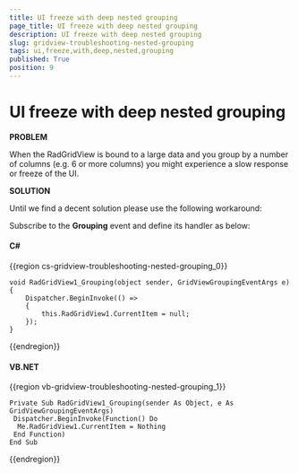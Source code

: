 ```yaml
---
title: UI freeze with deep nested grouping
page_title: UI freeze with deep nested grouping
description: UI freeze with deep nested grouping
slug: gridview-troubleshooting-nested-grouping
tags: ui,freeze,with,deep,nested,grouping
published: True
position: 9
---
```


# UI freeze with deep nested grouping

__PROBLEM__

When the RadGridView is bound to a large data and you group by a number of columns (e.g. 6 or more columns) you might experience a slow response or freeze of the UI.

__SOLUTION__

Until we find a decent solution please use the following workaround:

Subscribe to the __Grouping__ event and define its handler as below:

#### __C#__

{{region cs-gridview-troubleshooting-nested-grouping_0}}

	void RadGridView1_Grouping(object sender, GridViewGroupingEventArgs e)
	{
	    Dispatcher.BeginInvoke(() =>
	    {
	        this.RadGridView1.CurrentItem = null;
	    });
	}
{{endregion}}

#### __VB.NET__

{{region vb-gridview-troubleshooting-nested-grouping_1}}

	Private Sub RadGridView1_Grouping(sender As Object, e As GridViewGroupingEventArgs)
	 Dispatcher.BeginInvoke(Function() Do
	  Me.RadGridView1.CurrentItem = Nothing
	 End Function)
	End Sub
{{endregion}}


